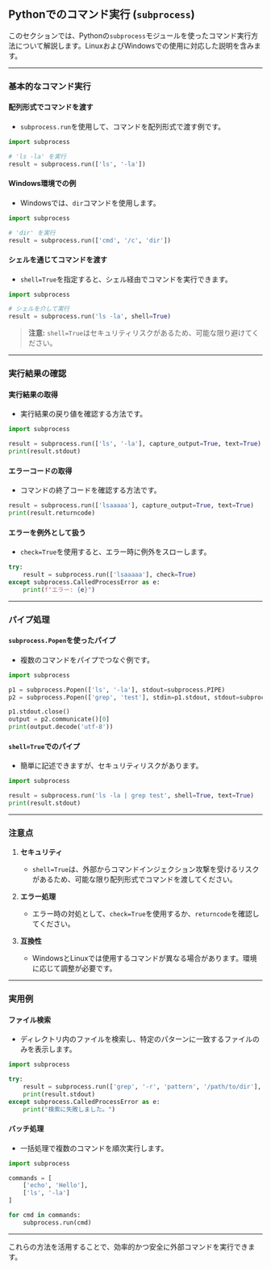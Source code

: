 ## Pythonでのコマンド実行 (`subprocess`)

このセクションでは、Pythonの`subprocess`モジュールを使ったコマンド実行方法について解説します。LinuxおよびWindowsでの使用に対応した説明を含みます。

---

### 基本的なコマンド実行

#### 配列形式でコマンドを渡す
- `subprocess.run`を使用して、コマンドを配列形式で渡す例です。

```python
import subprocess

# 'ls -la' を実行
result = subprocess.run(['ls', '-la'])
```

#### Windows環境での例
- Windowsでは、`dir`コマンドを使用します。

```python
import subprocess

# 'dir' を実行
result = subprocess.run(['cmd', '/c', 'dir'])
```

#### シェルを通じてコマンドを渡す
- `shell=True`を指定すると、シェル経由でコマンドを実行できます。

```python
import subprocess

# シェルを介して実行
result = subprocess.run('ls -la', shell=True)
```

> **注意:** `shell=True`はセキュリティリスクがあるため、可能な限り避けてください。

---

### 実行結果の確認

#### 実行結果の取得
- 実行結果の戻り値を確認する方法です。

```python
import subprocess

result = subprocess.run(['ls', '-la'], capture_output=True, text=True)
print(result.stdout)
```

#### エラーコードの取得
- コマンドの終了コードを確認する方法です。

```python
result = subprocess.run(['lsaaaaa'], capture_output=True, text=True)
print(result.returncode)
```

#### エラーを例外として扱う
- `check=True`を使用すると、エラー時に例外をスローします。

```python
try:
    result = subprocess.run(['lsaaaaa'], check=True)
except subprocess.CalledProcessError as e:
    print(f"エラー: {e}")
```

---

### パイプ処理

#### `subprocess.Popen`を使ったパイプ
- 複数のコマンドをパイプでつなぐ例です。

```python
import subprocess

p1 = subprocess.Popen(['ls', '-la'], stdout=subprocess.PIPE)
p2 = subprocess.Popen(['grep', 'test'], stdin=p1.stdout, stdout=subprocess.PIPE)

p1.stdout.close()
output = p2.communicate()[0]
print(output.decode('utf-8'))
```

#### `shell=True`でのパイプ
- 簡単に記述できますが、セキュリティリスクがあります。

```python
import subprocess

result = subprocess.run('ls -la | grep test', shell=True, text=True)
print(result.stdout)
```

---

### 注意点
1. **セキュリティ**
   - `shell=True`は、外部からコマンドインジェクション攻撃を受けるリスクがあるため、可能な限り配列形式でコマンドを渡してください。

2. **エラー処理**
   - エラー時の対処として、`check=True`を使用するか、`returncode`を確認してください。

3. **互換性**
   - WindowsとLinuxでは使用するコマンドが異なる場合があります。環境に応じて調整が必要です。

---

### 実用例

#### ファイル検索
- ディレクトリ内のファイルを検索し、特定のパターンに一致するファイルのみを表示します。

```python
import subprocess

try:
    result = subprocess.run(['grep', '-r', 'pattern', '/path/to/dir'], capture_output=True, text=True, check=True)
    print(result.stdout)
except subprocess.CalledProcessError as e:
    print("検索に失敗しました。")
```

#### バッチ処理
- 一括処理で複数のコマンドを順次実行します。

```python
import subprocess

commands = [
    ['echo', 'Hello'],
    ['ls', '-la']
]

for cmd in commands:
    subprocess.run(cmd)
```

---

これらの方法を活用することで、効率的かつ安全に外部コマンドを実行できます。

